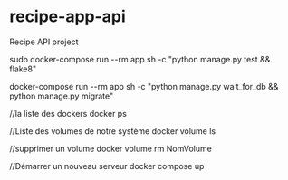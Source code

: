 # recipe-app-api
Recipe API project

sudo docker-compose run --rm app sh -c "python manage.py test && flake8"


docker-compose run --rm app sh -c "python manage.py wait_for_db && python manage.py migrate"

//la liste des dockers
docker ps

//Liste des volumes de notre système
docker volume ls

//supprimer un volume
docker volume rm NomVolume

//Démarrer un nouveau serveur
docker compose up

